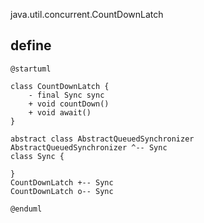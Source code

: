 java.util.concurrent.CountDownLatch

## define
```plantuml
@startuml

class CountDownLatch {
    - final Sync sync
    + void countDown()
    + void await()
}

abstract class AbstractQueuedSynchronizer
AbstractQueuedSynchronizer ^-- Sync
class Sync {

}
CountDownLatch +-- Sync
CountDownLatch o-- Sync

@enduml
```